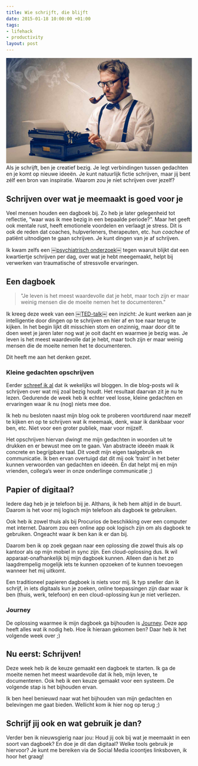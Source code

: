 ```yaml
---
title: Wie schrijft, die blijft
date: 2015-01-18 10:00:00 +01:00
tags:
- lifehack
- productivity
layout: post
---
```


![Een schrijver met een typmachine](/content/images/2015/Jan/schrijver.jpg)
Als je schrijft, ben je creatief bezig. Je legt verbindingen tussen gedachten en je komt op nieuwe ideeën. Je kunt natuurlijk fictie schrijven, maar jij bent zélf een bron van inspiratie. Waarom zou je niet schrijven over jezelf?

## Schrijven over wat je meemaakt is goed voor je
Veel mensen houden een dagboek bij. Zo heb je later gelegenheid tot reflectie, “waar was ik mee bezig in een bepaalde periode?”. Maar het geeft ook mentale rust, heeft emotionele voordelen en verlaagt je stress. Dit is ook de reden dat coaches, hulpverleners, therapeuten, etc. hun *coachee* of patiënt uitnodigen te gaan schrijven. Je kunt dingen van je af schrijven.

Ik kwam zelfs een ￼[psychiatrisch onderzoek￼](http://apt.rcpsych.org/content/11/5/338.full) tegen waaruit blijkt dat een kwartiertje schrijven per dag, over wat je hebt meegemaakt, helpt bij verwerken van traumatische of stressvolle ervaringen.

## Een dagboek
> "Je leven is het meest waardevolle dat je hebt, maar toch zijn er maar weinig mensen die de moeite nemen het te documenteren."

Ik kreeg deze week van een [￼TED-talk￼](http://youtu.be/zXCiv4sc5eY) een inzicht: Je kunt  werken aan je intelligentie door dingen op te schrijven en hier af en toe naar terug te kijken. In het begin lijkt dit misschien stom en onzinnig, maar door dit te doen weet je jaren later nog wat je ooit dacht en waarmee je bezig was. Je leven is het meest waardevolle dat je hebt, maar toch zijn er maar weinig mensen die de moeite nemen het te documenteren.

Dit heeft me aan het denken gezet.

### Kleine gedachten opschrijven
Eerder [schreef ik al](http://www.rogiervandenberg.nl/bloggen-in-2015/) dat ik wekelijks wil bloggen. In die blog-posts wil ik schrijven over wat mij zoal bezig houdt. Het resultaat daarvan zit je nu te lezen. Gedurende de week heb ik echter veel losse, kleine gedachten en ervaringen waar ik nu (nog) niets mee doe.

Ik heb nu besloten naast mijn blog ook te proberen voortdurend naar mezelf te kijken en op te schrijven wat ik meemaak, denk, waar ik dankbaar voor ben, etc. Niet voor een groter publiek, maar voor mijzelf.

Het opschrijven hiervan dwingt me mijn gedachten in woorden uit te drukken en er bewust mee om te gaan. Van abstracte ideeën maak ik concrete en begrijpbare taal. Dit voedt mijn eigen taalgebruik en communicatie. Ik ben ervan overtuigd dat dit mij ook ‘traint’ in het beter kunnen verwoorden van gedachten en ideeën. En dat helpt mij en mijn vrienden, collega’s weer in onze onderlinge communicatie ;)

## Papier of digitaal?
Iedere dag heb je je telefoon bij je. Althans, ik heb hem altijd in de buurt. Daarom is het voor mij logisch mijn telefoon als dagboek te gebruiken.

Ook heb ik zowel thuis als bij Procurios de beschikking over een computer met internet. Daarom zou een online app ook logisch zijn om als dagboek te gebruiken. Ongeacht waar ik ben kan ik er dan bij.

Daarom ben ik op zoek gegaan naar een oplossing die zowel thuis als op kantoor als op mijn mobiel in sync zijn. Een cloud-oplossing dus. Ik wil apparaat-onafhankelijk bij mijn dagboek kunnen. Alleen dan is het zo laagdrempelig mogelijk iets te kunnen opzoeken of te kunnen toevoegen wanneer het mij uitkomt.

Een traditioneel papieren dagboek is niets voor mij. Ik typ sneller dan ik schrijf, in iets digitaals kun je zoeken, online toepassingen zijn daar waar ik ben (thuis, werk, telefoon) en een cloud-oplossing kun je niet verliezen.

### Journey
De oplossing waarmee ik mijn dagboek ga bijhouden is [Journey](http://2appstudio.com/journey/). Deze app heeft alles wat ik nodig heb. Hoe ik hieraan gekomen ben? Daar heb ik het volgende week over ;)

## Nu eerst: Schrijven!
Deze week heb ik de keuze gemaakt een dagboek te starten. Ik ga de moeite nemen het meest waardevolle dat ik heb, mijn leven, te documenteren. Ook heb ik een keuze gemaakt voor een systeem. De volgende stap is het bijhouden ervan.

Ik ben heel benieuwd naar wat het bijhouden van mijn gedachten en belevingen me gaat bieden. Wellicht kom ik hier nog op terug ;)

## Schrijf jij ook en wat gebruik je dan?
Verder ben ik nieuwsgierig naar jou: Houd jij ook bij wat je meemaakt in een soort van dagboek? En doe je dit dan digitaal? Welke tools gebruik je hiervoor? Je kunt me bereiken via de Social Media icoontjes linksboven, ik hoor het graag!

